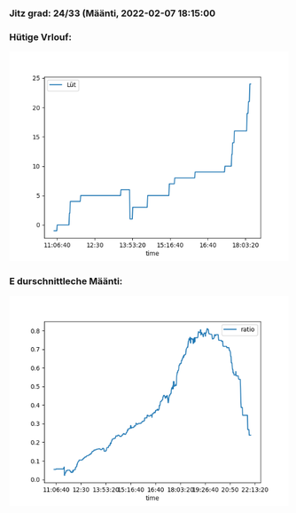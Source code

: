 ### Jitz grad: 24/33 (Määnti, 2022-02-07 18:15:00

### Hütige Vrlouf:
![Graph](Today.png)

### E durschnittleche Määnti:
![Graph](Määnti.png)